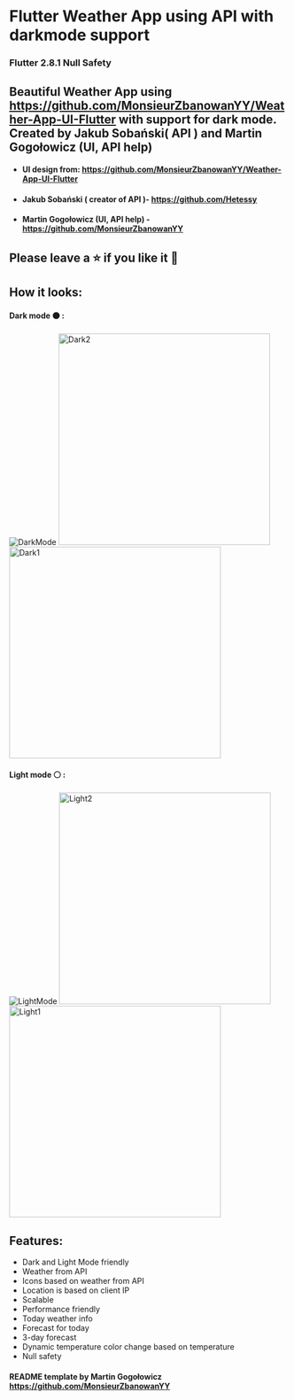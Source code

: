 # Flutter Weather App using API with darkmode support
### Flutter 2.8.1 Null Safety
## Beautiful Weather App using https://github.com/MonsieurZbanowanYY/Weather-App-UI-Flutter with support for dark mode. Created by Jakub Sobański( API ) and Martin Gogołowicz (UI, API help)
- #### UI design from: https://github.com/MonsieurZbanowanYY/Weather-App-UI-Flutter
- #### Jakub Sobański ( creator of API )- https://github.com/Hetessy
- #### Martin Gogołowicz (UI, API help) - https://github.com/MonsieurZbanowanYY

## Please leave a ⭐ if you like it 💙
## How it looks:
#### Dark mode ⚫ :
![DarkMode](https://user-images.githubusercontent.com/81767518/146678200-1457487c-4968-4270-aa74-43de1f765051.gif)
<img width="382" alt="Dark2" src="https://user-images.githubusercontent.com/81767518/146678301-df7f1858-0625-401f-bc0b-1a90a15d0109.png">
<img width="382" alt="Dark1" src="https://user-images.githubusercontent.com/81767518/146678298-360218da-5156-403f-9a9d-3fb2a841de9a.png">

#### Light mode ⚪ :
![LightMode](https://user-images.githubusercontent.com/81767518/146678319-81094d3b-56db-424d-a5bf-77fa8dacdaec.gif)
<img width="382" alt="Light2" src="https://user-images.githubusercontent.com/81767518/146678332-19cbc744-9a18-4855-8c1d-8bded219fa34.png">
<img width="382" alt="Light1" src="https://user-images.githubusercontent.com/81767518/146678331-b6d72f14-eaa6-4f02-957f-aaf56152d808.png">



## Features:
- Dark and Light Mode friendly
- Weather from API
- Icons based on weather from API
- Location is based on client IP
- Scalable
- Performance friendly
- Today weather info
- Forecast for today
- 3-day forecast
- Dynamic temperature color change based on temperature
- Null safety

#### README template by Martin Gogołowicz https://github.com/MonsieurZbanowanYY

